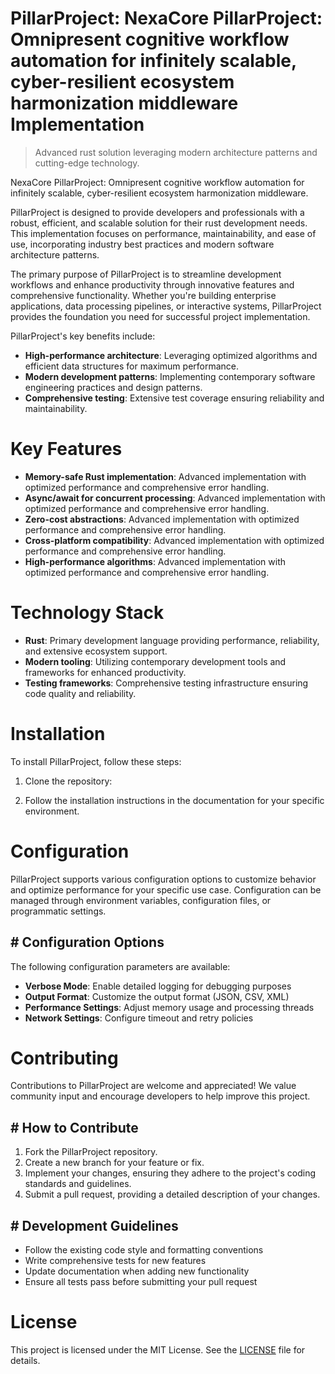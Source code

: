 <!-- fallback_PillarProject_20250803033541_98624 -->

# PillarProject: NexaCore PillarProject: Omnipresent cognitive workflow automation for infinitely scalable, cyber-resilient ecosystem harmonization middleware Implementation
> Advanced rust solution leveraging modern architecture patterns and cutting-edge technology.

NexaCore PillarProject: Omnipresent cognitive workflow automation for infinitely scalable, cyber-resilient ecosystem harmonization middleware.

PillarProject is designed to provide developers and professionals with a robust, efficient, and scalable solution for their rust development needs. This implementation focuses on performance, maintainability, and ease of use, incorporating industry best practices and modern software architecture patterns.

The primary purpose of PillarProject is to streamline development workflows and enhance productivity through innovative features and comprehensive functionality. Whether you're building enterprise applications, data processing pipelines, or interactive systems, PillarProject provides the foundation you need for successful project implementation.

PillarProject's key benefits include:

* **High-performance architecture**: Leveraging optimized algorithms and efficient data structures for maximum performance.
* **Modern development patterns**: Implementing contemporary software engineering practices and design patterns.
* **Comprehensive testing**: Extensive test coverage ensuring reliability and maintainability.

# Key Features

* **Memory-safe Rust implementation**: Advanced implementation with optimized performance and comprehensive error handling.
* **Async/await for concurrent processing**: Advanced implementation with optimized performance and comprehensive error handling.
* **Zero-cost abstractions**: Advanced implementation with optimized performance and comprehensive error handling.
* **Cross-platform compatibility**: Advanced implementation with optimized performance and comprehensive error handling.
* **High-performance algorithms**: Advanced implementation with optimized performance and comprehensive error handling.

# Technology Stack

* **Rust**: Primary development language providing performance, reliability, and extensive ecosystem support.
* **Modern tooling**: Utilizing contemporary development tools and frameworks for enhanced productivity.
* **Testing frameworks**: Comprehensive testing infrastructure ensuring code quality and reliability.

# Installation

To install PillarProject, follow these steps:

1. Clone the repository:


2. Follow the installation instructions in the documentation for your specific environment.

# Configuration

PillarProject supports various configuration options to customize behavior and optimize performance for your specific use case. Configuration can be managed through environment variables, configuration files, or programmatic settings.

## # Configuration Options

The following configuration parameters are available:

* **Verbose Mode**: Enable detailed logging for debugging purposes
* **Output Format**: Customize the output format (JSON, CSV, XML)
* **Performance Settings**: Adjust memory usage and processing threads
* **Network Settings**: Configure timeout and retry policies

# Contributing

Contributions to PillarProject are welcome and appreciated! We value community input and encourage developers to help improve this project.

## # How to Contribute

1. Fork the PillarProject repository.
2. Create a new branch for your feature or fix.
3. Implement your changes, ensuring they adhere to the project's coding standards and guidelines.
4. Submit a pull request, providing a detailed description of your changes.

## # Development Guidelines

* Follow the existing code style and formatting conventions
* Write comprehensive tests for new features
* Update documentation when adding new functionality
* Ensure all tests pass before submitting your pull request

# License

This project is licensed under the MIT License. See the [LICENSE](https://github.com/gary111868/PillarProject/blob/main/LICENSE) file for details.
